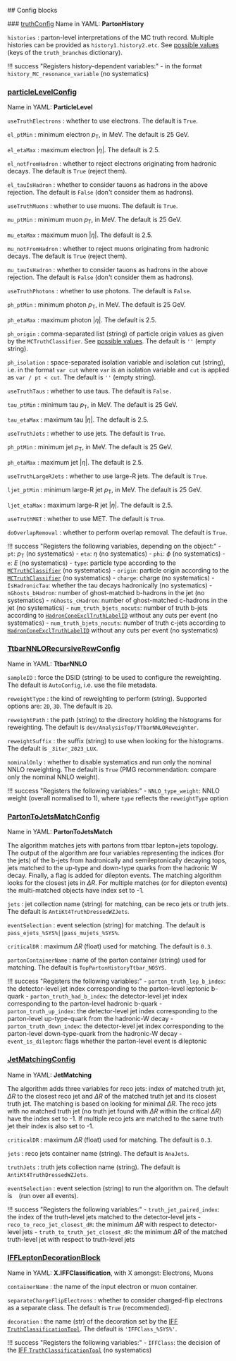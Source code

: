 <!---
## Make-methods

!!! warning
    No such method exist yet for truth-related algorithms!
--->

## Config blocks

### [truthConfig](https://gitlab.cern.ch/atlasphys-top/reco/TopCPToolkit/-/blob/main/source/TopCPToolkit/python/truthConfig.py)
Name in YAML: **PartonHistory**

`histories`
:   parton-level interpretations of the MC truth record. Multiple histories can be provided as `history1.history2.etc`. See [possible values](https://gitlab.cern.ch/atlasphys-top/reco/TopCPToolkit/-/blob/main/source/TopCPToolkit/python/truthConfig.py) (keys of the `truth_branches` dictionary).

!!! success "Registers history-dependent variables:"
    - in the format `history_MC_resonance_variable` (no systematics)

### [particleLevelConfig](https://gitlab.cern.ch/atlasphys-top/reco/TopCPToolkit/-/blob/main/source/TopCPToolkit/python/particleLevelConfig.py)
Name in YAML: **ParticleLevel**

`useTruthElectrons`
:   whether to use electrons. The default is `True`.

`el_ptMin`
:   minimum electron $p_\mathrm{T}$, in MeV. The default is 25 GeV.

`el_etaMax`
:   maximum electron $\vert\eta\vert$. The default is 2.5.

`el_notFromHadron`
:   whether to reject electrons originating from hadronic decays. The default is `True` (reject them).

`el_tauIsHadron`
:   whether to consider tauons as hadrons in the above rejection. The default is `False` (don't consider them as hadrons).

`useTruthMuons`
:   whether to use muons. The default is `True`.

`mu_ptMin`
:   minimum muon $p_\mathrm{T}$, in MeV. The default is 25 GeV.

`mu_etaMax`
:   maximum muon $\vert\eta\vert$. The default is 2.5.

`mu_notFromHadron`
:   whether to reject muons originating from hadronic decays. The default is `True` (reject them).

`mu_tauIsHadron`
:   whether to consider tauons as hadrons in the above rejection. The default is `False` (don't consider them as hadrons).

`useTruthPhotons`
:   whether to use photons. The default is `False`.

`ph_ptMin`
:   minimum photon $p_\mathrm{T}$, in MeV. The default is 25 GeV.

`ph_etaMax`
:   maximum photon $\vert\eta\vert$. The default is 2.5.

`ph_origin`
:   comma-separated list (string) of particle origin values as given by the `MCTruthClassifier`. See [possible values](https://acode-browser1.usatlas.bnl.gov/lxr/source/athena/PhysicsAnalysis/MCTruthClassifier/MCTruthClassifier/MCTruthClassifierDefs.h). The default is `''` (empty string).

`ph_isolation`
:   space-separated isolation variable and isolation cut (string), i.e. in the format `var cut` where `var` is an isolation variable and `cut` is applied as `var / pt < cut`. The default is `''` (empty string).

`useTruthTaus`
:   whether to use taus. The default is `False.`

`tau_ptMin`
:   minimum tau $p_\mathrm{T}$, in MeV. The default is 25 GeV.

`tau_etaMax`
:   maximum tau $\vert\eta\vert$. The default is 2.5.

`useTruthJets`
:   whether to use jets. The default is `True`.

`ph_ptMin`
:   minimum jet $p_\mathrm{T}$, in MeV. The default is 25 GeV.

`ph_etaMax`
:   maximum jet $\vert\eta\vert$. The default is 2.5.

`useTruthLargeRJets`
:   whether to use large-R jets. The default is `True`.

`ljet_ptMin`
:   minimum large-R jet $p_\mathrm{T}$, in MeV. The default is 25 GeV.

`ljet_etaMax`
:   maximum large-R jet $\vert\eta\vert$. The default is 2.5.

`useTruthMET`
:   whether to use MET. The default is `True`.

`doOverlapRemoval`
:   whether to perform overlap removal. The default is `True`.

!!! success "Registers the following variables, depending on the object:"
    - `pt`: $p_\mathrm{T}$ (no systematics)
    - `eta`: $\eta$ (no systematics)
    - `phi`: $\phi$ (no systematics)
    - `e`: $E$ (no systematics)
    - `type`: particle type according to the [`MCTruthClassifier`](https://acode-browser1.usatlas.bnl.gov/lxr/source/athena/PhysicsAnalysis/MCTruthClassifier/MCTruthClassifier/MCTruthClassifierDefs.h) (no systematics)
    - `origin`: particle origin according to the [`MCTruthClassifier`](https://acode-browser1.usatlas.bnl.gov/lxr/source/athena/PhysicsAnalysis/MCTruthClassifier/MCTruthClassifier/MCTruthClassifierDefs.h) (no systematics)
    - `charge`: charge (no systematics)
    - `IsHadronicTau`: whether the tau decays hadronically (no systematics)
    - `nGhosts_bHadron`: number of ghost-matched b-hadrons in the jet (no systematics)
    - `nGhosts_cHadron`: number of ghost-matched c-hadrons in the jet (no systematics)
    - `num_truth_bjets_nocuts`: number of truth b-jets according to [`HadronConeExclTruthLabelID`](https://ftag.docs.cern.ch/algorithms/labelling/jet_labels/#delta-r-matching-default-scheme-in-ftag) without any cuts per event (no systematics)
    - `num_truth_bjets_nocuts`: number of truth c-jets according to [`HadronConeExclTruthLabelID`](https://ftag.docs.cern.ch/algorithms/labelling/jet_labels/#delta-r-matching-default-scheme-in-ftag) without any cuts per event (no systematics)

### [TtbarNNLORecursiveRewConfig](https://gitlab.cern.ch/atlasphys-top/reco/TopCPToolkit/-/blob/main/source/TopCPToolkit/python/TtbarNNLORecursiveRewConfig.py)
Name in YAML: **TtbarNNLO**

`sampleID`
:   force the DSID (string) to be used to configure the reweighting. The default is `AutoConfig`, i.e. use the file metadata.

`reweightType`
:   the kind of reweighting to perform (string). Supported options are: `2D`, `3D`. The default is `2D`.

`reweightPath`
:   the path (string) to the directory holding the histograms for reweighting. The default is `dev/AnalysisTop/TTbarNNLOReweighter`.

`reweightSuffix`
:   the suffix (string) to use when looking for the histograms. The default is `_3iter_2023_LUX`.

`nominalOnly`
:   whether to disable systematics and run only the nominal NNLO reweighting. The default is `True` (PMG recommendation: compare only the nominal NNLO weight).

!!! success "Registers the following variables:"
    - `NNLO_type_weight`: NNLO weight (overall normalised to 1), where `type` reflects the `reweightType` option

### [PartonToJetsMatchConfig](https://gitlab.cern.ch/atlasphys-top/reco/TopCPToolkit/-/blob/main/source/TopCPToolkit/python/PartonToJetsMatchConfig.py)
Name in YAML: **PartonToJetsMatch**

The algorithm matches jets with partons from ttbar lepton+jets topology. The output of the algorithm are four variables representing the indices (for the jets) of the b-jets from hadronically and semileptonically decaying tops, jets matched to the up-type and down-type quarks from the hadronic W decay. Finally, a flag is added for dilepton events.
The matching algorithm looks for the closest jets in $\Delta R$. For multiple matches (or for dilepton events) the multi-matched objects have index set to -1.

`jets`
:   jet collection name (string) for matching, can be reco jets or truth jets. The default is `AntiKt4TruthDressedWZJets`.

`eventSelection`
:   event selection (string) for matching. The default is `pass_ejets_%SYS%||pass_mujets_%SYS%`.

`criticalDR`
:   maximum $\Delta R$ (float) used for matching. The default is `0.3`.

`partonContainerName`
:   name of the parton container (string) used for matching. The default is `TopPartonHistoryTtbar_NOSYS`.

!!! success "Registers the following variables:"
    - `parton_truth_lep_b_index`: the detector-level jet index corresponding to the parton-level leptonic b-quark
    - `parton_truth_had_b_index`: the detector-level jet index corresponding to the parton-level hadronic b-quark
    - `parton_truth_up_index`: the detector-level jet index corresponding to the parton-level up-type-quark from the hadronic-W decay
    - `parton_truth_down_index`: the detector-level jet index corresponding to the parton-level down-type-quark from the hadronic-W decay
    - `event_is_dilepton`: flags whether the parton-level event is dileptonic

### [JetMatchingConfig](https://gitlab.cern.ch/atlasphys-top/reco/TopCPToolkit/-/blob/main/source/TopCPToolkit/python/JetMatchingConfig.py)
Name in YAML: **JetMatching**

The algorithm adds three variables for reco jets: index of matched truth jet, $\Delta R$ to the closest reco jet and $\Delta R$ of the matched truth jet and its closest truth jet. The matching is based on looking for minimal $\Delta R$. The reco jets with no matched truth jet (no truth jet found with $\Delta R$ within the critical $\Delta R$) have the index set to -1. If multiple reco jets are matched to the same truth jet their index is also set to -1.

`criticalDR`
:   maximum $\Delta R$ (float) used for matching. The default is `0.3`.

`jets`
:   reco jets container name (string). The default is `AnaJets`.

`truthJets`
:   truth jets collection name (string). The default is `AntiKt4TruthDressedWZJets`.

`eventSelection`
:   event selection (string) to run the algorithm on. The default is ` ` (run over all events).

!!! success "Registers the following variables:"
    - `truth_jet_paired_index`: the index of the truth-level jets matched to the detector-level jets
    - `reco_to_reco_jet_closest_dR`: the minimum $\Delta R$ with respect to detector-level jets
    - `truth_to_truth_jet_closest_dR`: the minimum $\Delta R$ of the matched truth-level jet with respect to truth-level jets

### [IFFLeptonDecorationBlock](https://acode-browser1.usatlas.bnl.gov/lxr/source/athena/PhysicsAnalysis/Algorithms/AsgAnalysisAlgorithms/python/AsgAnalysisConfig.py)
Name in YAML: **X.IFFClassification**, with X amongst: Electrons, Muons

`containerName`
:   the name of the input electron or muon container.

`separateChargeFlipElectrons`
:   whether to consider charged-flip electrons as a separate class. The default is `True` (recommended).

`decoration`
:   the name (str) of the decoration set by the [IFF `TruthClassificationTool`](https://gitlab.cern.ch/atlas/athena/-/tree/21.2/PhysicsAnalysis/AnalysisCommon/TruthClassification). The default is `'IFFClass_%SYS%'`.

!!! success "Registers the following variables:"
    - `IFFClass`: the decision of the [IFF `TruthClassificationTool`](https://gitlab.cern.ch/atlas/athena/-/tree/21.2/PhysicsAnalysis/AnalysisCommon/TruthClassification)  (no systematics)
